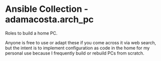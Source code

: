 # Ansible Collection - adamacosta.arch_pc

Roles to build a home PC.

Anyone is free to use or adapt these if you come across it via web search, but the intent is to implement configuration as code in the home for my personal use because I frequently build or rebuild PCs from scratch.
